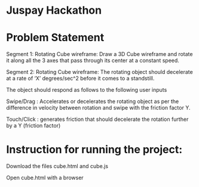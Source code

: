 # Juspay Hackathon

# Problem Statement

Segment 1: Rotating Cube wireframe: Draw a 3D Cube wireframe and rotate it along all the 3 axes that pass through its center at a constant speed. 

Segment 2: Rotating Cube wireframe: The rotating object should decelerate at a rate of ‘X’ degrees/sec^2 before it comes to a standstill.

The object should respond as follows to the following user inputs

Swipe/Drag : Accelerates or decelerates the rotating object as per the difference in velocity
between rotation and swipe with the friction factor Y.

Touch/Click : generates friction that should decelerate the rotation further by a Y (friction factor) 

# Instruction for running the project:
Download the files cube.html and cube.js

Open cube.html with a browser
